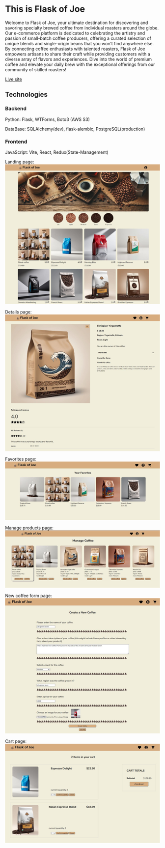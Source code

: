 # This is Flask of Joe

Welcome to Flask of Joe, your ultimate destination for discovering and savoring specialty brewed coffee from individual roasters around the globe. Our e-commerce platform is dedicated to celebrating the artistry and passion of small-batch coffee producers, offering a curated selection of unique blends and single-origin beans that you won’t find anywhere else. By connecting coffee enthusiasts with talented roasters, Flask of Joe empowers artisans to share their craft while providing customers with a diverse array of flavors and experiences. Dive into the world of premium coffee and elevate your daily brew with the exceptional offerings from our community of skilled roasters!

[Live site](https://flask-of-joe.onrender.com/)

## Technologies

### Backend

Python:
Flask, WTForms, Boto3 (AWS S3)

DataBase:
SQLAlchemy(dev), flask-alembic, PostgreSQL(production)

### Frontend

JavaScript:
Vite, React, Redux(State-Management)

Landing page:
![Flask landing page](react-vite/public/Flask-Landing.JPG)

Details page:
![Flask details page](/react-vite/public/Flask-Details.JPG)

Favorites page:
![Flask favorites page](/react-vite/public/Flask-Favorites.JPG)

Manage products page:
![Flask manage page](/react-vite/public/Flask-Manage.JPG)

New coffee form page:
![Flask form page](/react-vite/public/Flask-Form.JPG)

Cart page:
![Flask cart page](/react-vite/public/Flask-Cart.JPG)
